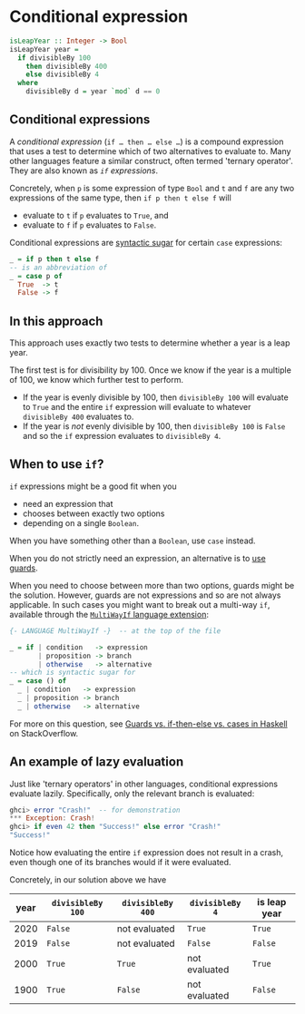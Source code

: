 # Conditional expression

```haskell
isLeapYear :: Integer -> Bool
isLeapYear year =
  if divisibleBy 100
    then divisibleBy 400
    else divisibleBy 4
  where
    divisibleBy d = year `mod` d == 0
```


## Conditional expressions

A _conditional expression_ (`if … then … else …`) is a compound expression that uses a test to determine which of two alternatives to evaluate to.
Many other languages feature a similar construct, often termed 'ternary operator'.
They are also known as _`if` expressions_.

Concretely, when `p` is some expression of type `Bool` and `t` and `f` are any two expressions of the same type, then `if p then t else f` will

- evaluate to `t` if `p` evaluates to `True`, and
- evaluate to `f` if `p` evaluates to `False`.

Conditional expressions are [syntactic sugar][wikipedia-syntactic-sugar] for certain `case` expressions:

```haskell
_ = if p then t else f
-- is an abbreviation of
_ = case p of
  True  -> t
  False -> f
```


## In this approach

This approach uses exactly two tests to determine whether a year is a leap year.

The first test is for divisibility by 100.
Once we know if the year is a multiple of 100, we know which further test to perform.

- If the year is evenly divisible by 100, then `divisibleBy 100` will evaluate to `True` and the entire `if` expression will evaluate to whatever `divisibleBy 400` evaluates to.
- If the year is _not_ evenly divisible by 100, then `divisibleBy 100` is `False` and so the `if` expression evaluates to `divisibleBy 4`.


## When to use `if`?

`if` expressions might be a good fit when you

- need an expression that
- chooses between exactly two options
- depending on a single `Boolean`.

When you have something other than a `Boolean`, use `case` instead.

When you do not strictly need an expression, an alternative is to [use guards][guards].

When you need to choose between more than two options, guards might be the solution. However, guards are not expressions and so are not always applicable. In such cases you might want to break out a multi-way `if`, available through the [`MultiWayIf` language extension][multiwayif-extension]:

```haskell
{- LANGUAGE MultiWayIf -}  -- at the top of the file

_ = if | condition   -> expression
       | proposition -> branch
       | otherwise   -> alternative
-- which is syntactic sugar for
_ = case () of
  _ | condition   -> expression
  _ | proposition -> branch
  _ | otherwise   -> alternative
```

For more on this question, see [Guards vs. if-then-else vs. cases in Haskell][so-guards-if-cases] on StackOverflow.


## An example of lazy evaluation

Just like 'ternary operators' in other languages, conditional expressions evaluate lazily.
Specifically, only the relevant branch is evaluated:

```haskell
ghci> error "Crash!"  -- for demonstration
*** Exception: Crash!
ghci> if even 42 then "Success!" else error "Crash!"
"Success!"
```

Notice how evaluating the entire `if` expression does not result in a crash, even though one of its branches would if it were evaluated.

Concretely, in our solution above we have

| year | `divisibleBy 100` | `divisibleBy 400` | `divisibleBy 4` | is leap year |
| ---- | ----------------- | ----------------- | --------------- | ------------ |
| 2020 | `False`           | not evaluated     | `True`          | `True`       |
| 2019 | `False`           | not evaluated     | `False`         | `False`      |
| 2000 | `True`            | `True`            | not evaluated   | `True`       |
| 1900 | `True`            | `False`           | not evaluated   | `False`      |


[guards]:
    https://exercism.org/tracks/python/exercises/leap/approaches/guards
    "Approach: a sequence of guards"


[multiwayif-extension]:
    https://downloads.haskell.org/ghc/latest/docs/users_guide/exts/multiway_if.html
    "GHC Users Guide: Multi-way if-expressions"
[so-guards-if-cases]:
    https://stackoverflow.com/questions/9345589/
    "StackOverflow: Guards vs. if-then-else vs. cases in Haskell"
[wikipedia-syntactic-sugar]:
    https://en.wikipedia.org/wiki/Syntactic_sugar
    "Wikipedia: Syntactic sugar"
